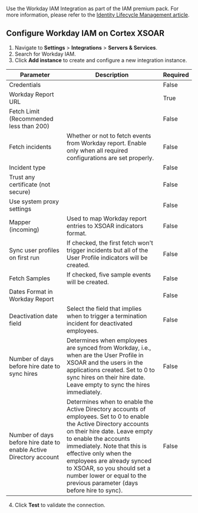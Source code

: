 Use the Workday IAM Integration as part of the IAM premium pack.
For more information, please refer to the [Identity Lifecycle Management article](https://xsoar.pan.dev/docs/reference/articles/identity-lifecycle-management).

## Configure Workday IAM on Cortex XSOAR

1. Navigate to **Settings** > **Integrations** > **Servers & Services**.
2. Search for Workday IAM.
3. Click **Add instance** to create and configure a new integration instance.

| **Parameter** | **Description** | **Required** |
| --- | --- | --- |
| Credentials | | False |
| Workday Report URL | | True |
| Fetch Limit \(Recommended less than 200\) | | False |
| Fetch incidents | Whether or not to fetch events from Workday report. Enable only when all required configurations are set properly. | False |
| Incident type | | False |
| Trust any certificate \(not secure\) | | False |
| Use system proxy settings | | False |
| Mapper \(incoming\) | Used to map Workday report entries to XSOAR indicators format. | False |
| Sync user profiles on first run | If checked, the first fetch won't trigger incidents but all of the User Profile indicators will be created. | False |
| Fetch Samples | If checked, five sample events will be created. | False |
| Dates Format in Workday Report | | False |
| Deactivation date field | Select the field that implies when to trigger a termination incident for deactivated employees. | False |
| Number of days before hire date to sync hires | Determines when employees are synced from Workday, i.e., when are the User Profile in XSOAR and the users in the applications created. Set to 0 to sync hires on their hire date. Leave empty to sync the hires immediately. | False |
| Number of days before hire date to enable Active Directory account | Determines when to enable the Active Directory accounts of employees. Set to 0 to enable the Active Directory accounts on their hire date. Leave empty to enable the accounts immediately. Note that this is effective only when the employees are already synced to XSOAR, so you should set a number lower or equal to the previous parameter (days before hire to sync). | False |

4. Click **Test** to validate the connection.
